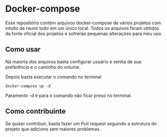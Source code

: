 # Docker-compose
Esse repositório contém arquivos docker-compose de vários projetos com intuito de reunir tudo em um único local.
Todos os arquivos foram obtidos da fonte oficial dos projetos e sofrerão pequenas alterações para meu uso.

## Como usar
Na maioria dos arquivos basta configurar usuário e senha de sua preferência e o caminho do volume. 

Depois basta executar o comando no terminal

	docker-compose up -d

Paramento -d é para o comando não ficar preso no terminal.

## Como contribuinte
Se quiser contribuir, basta fazer um Pull request seguindo a estrutura do projeto que adiciono sem maiores problemas.